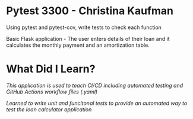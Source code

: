 # Pytest 3300 - Christina Kaufman
Using pytest and pytest-cov, write tests to check each function

Basic Flask application - The user enters details of their loan and it calculates the monthly payment and an amortization table.

# What Did I Learn?
*This application is used to teach CI/CD including automated testing and GitHub Actions workflow files (.yaml)*

*Learned to write unit and funcitonal tests to provide an automated way to test the loan calculator application*

